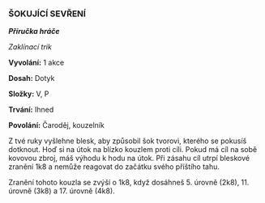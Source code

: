 ### ŠOKUJÍCÍ SEVŘENÍ

***Příručka hráče***

*Zaklínací trik*

**Vyvolání:** 1 akce

**Dosah:** Dotyk

**Složky:** V, P

**Trvání:** Ihned

**Povolání:** Čaroděj, kouzelník

Z tvé ruky vyšlehne blesk, aby způsobil šok tvorovi, kterého se pokusíš dotknout. Hoď si na útok na blízko kouzlem proti cíli. Pokud má cíl na sobě kovovou zbroj, máš výhodu k hodu na útok. Při zásahu cíl utrpí bleskové zranění 1k8 a nemůže reagovat do začátku svého příštího tahu.

Zranění tohoto kouzla se zvýší o 1k8, když dosáhneš 5. úrovně (2k8), 11. úrovně (3k8) a 17. úrovně (4k8).